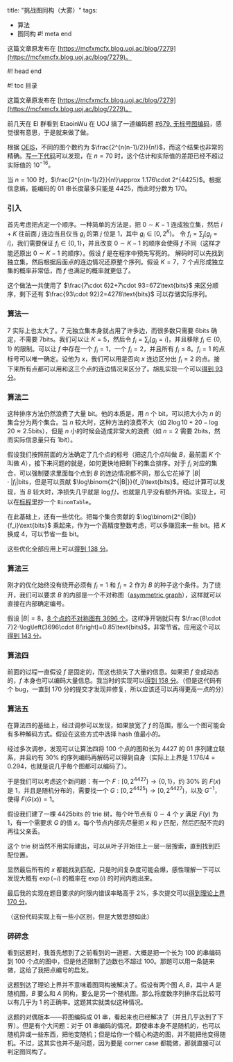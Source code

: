 title: "挑战图同构（大雾）"
tags:
  - 算法
  - 图同构
#! meta end

这篇文章原发布在 [https://mcfxmcfx.blog.uoj.ac/blog/7279](https://mcfxmcfx.blog.uoj.ac/blog/7279)。

#! head end

#! toc 目录

这篇文章原发布在 [https://mcfxmcfx.blog.uoj.ac/blog/7279](https://mcfxmcfx.blog.uoj.ac/blog/7279)。

前几天在 EI 群看到 EtaoinWu 在 UOJ 搞了一道编码题 [#679. 无标号图编码](https://uoj.ac/problem/679)，感觉很有意思，于是就来做了做。

根据 [OEIS](https://oeis.org/A000088)，不同的图个数约为 $\frac{2^{n(n-1)/2}}{n!}$，而这个结果也非常的精确。[写一下代码](https://paste.ubuntu.com/p/7kH5nqrXky/)可以发现，在 $n=70$ 时，这个估计和实际值的差距已经不超过实际值的 $10^{-16}$。

当 $n=100$ 时，$\frac{2^{n(n-1)/2}}{n!}\approx 1.176\cdot 2^{4425}$。根据信息熵，能编码的 01 串长度最多只能是 4425，而此时分数为 170。

### 引入

首先考虑把点定一个顺序。一种简单的方法是，把 $0\sim K-1$ 连成独立集，然后 $i+K$ 往前面 $j$ 连边当且仅当 $g_i$ 的第 $j$ 位是 1，其中 $g_i\in[0,2^K)$。
令 $f_i=\sum_j [g_j=i]$，我们需要保证 $f_i\in \{0,1\}$，并且改变 $0\sim K-1$ 的顺序会使得 $f$ 不同（这样才能还原出 $0\sim K-1$ 的顺序）。假设 $f$ 是在程序中预先写死的。
解码时可以先找到独立集，然后根据后面点的连边情况还原整个序列。假设 $K=7$，7 个点形成独立集的概率非常低，而 $f$ 也满足的概率就更低了。

这个做法一共使用了 $\frac{7\cdot 6}2+7\cdot 93=672\text{bits}$ 来区分顺序，剩下还有 $\frac{93\cdot 92}2=4278\text{bits}$ 可以存储实际序列。

### 算法一

$7$ 实际上也太大了。$7$ 元独立集本身就占用了许多边，而很多数只需要 6bits 确定，不需要 7bits。我们可以让 $K=5$，然后令 $f_i=\sum_j [g_j=i]$，并且移除 $f_i\in \{0,1\}$ 的限制。可以让 $f$ 中存在一个 $f_i=1$，一个 $f_i=2$，并且所有 $f_i\le 8$。$f_i=1$ 的点标号可以唯一确定。设他为 $x$，我们可以用是否向 $x$ 连边区分出 $f_i=2$ 的点。接下来所有点都可以用和这三个点的连边情况来区分了。胡乱实现一个可以[得到 93 分](https://uoj.ac/submission/500841)。

### 算法二

这种排序方法仍然浪费了大量 bit。他的本质是，用 $n$ 个 bit，可以把大小为 $n$ 的集合分为两个集合。当 $n$ 较大时，这种方法的浪费不大（如 $2\log 10+20-\log 20\approx 2.5\text{bits}$），但是 $n$ 小的时候会造成非常大的浪费（如 $n=2$ 需要 2bits，然而实际信息量只有 1bit）。

假设我们按照前面的方法确定了几个点的标号（把这几个点叫做 $B$，最前面 $K$ 个叫做 $A$），接下来问题的就是，如何更快地把剩下的集合排序。对于 $f_i$ 对应的集合，可以强制要求里面每个点到 $B$ 的连边情况都不同，那么它花掉了 $|B|\cdot|f_i|\text{bits}$，但是可以贡献 $\log\binom{2^{|B|}}{f_i}\text{bits}$。经过计算可以发现，当 $B$ 较大时，净损失几乎就是 $\log f_i!$，也就是几乎没有额外开销。实现上，可以在[标程](https://uoj.ac/submission/500820)里抄一个 `BinomTable`。

在此基础上，还有一些优化。把每个集合贡献的 $\log\binom{2^{|B|}}{f_i}\text{bits}$ 乘起来，作为一个高精度整数考虑，可以多赚回来一些 bit。把 $K$ 换成 4，可以节省一些 bit。

这些优化全部应用上可以[得到 138 分](https://uoj.ac/submission/501024)。

### 算法三

刚才的优化始终没有绕开必须有 $f_i=1$ 和 $f_i=2$ 作为 $B$ 的种子这个条件。为了绕开，我们可以要求 $B$ 的内部是一个不对称图（[asymmetric graph](https://en.wikipedia.org/wiki/Asymmetric_graph)），这样就可以直接在内部确定编号。

假设 $|B|=8$，[8 个点的不对称图有 3696 个](https://oeis.org/A003400)。这样净开销就只有 $\frac{8\cdot 7}2-\log\left(3696\cdot 8!\right)=0.85\text{bits}$，非常节省。应用这个可以[得到 143 分](https://uoj.ac/submission/501074)。

### 算法四

前面的过程一直假设 $f$ 是固定的，而这也损失了大量的信息。如果把 $f$ 变成动态的，$f$ 本身也可以编码大量信息。我当时的实现可以[得到 158 分](https://uoj.ac/submission/501098)。（但是这代码有个 bug，一直到 170 分的提交才发现并修复，所以应该还可以再得更高一点的分）

### 算法五

在算法四的基础上，经过调参可以发现，如果放宽了 $f$ 的范围，那么一个图可能会有多种解码方式。假设在这些方式中选择 hash 值最小的。

经过多次调参，发现可以让算法四将 100 个点的图和长为 4427 的 01 序列建立联系，并且约有 30% 的序列编码再解码可以得到自身（实际上上界是 $1.176/4=0.294$，也就是说几乎每个图都可以编码了）。

于是我们可以考虑这个新问题：有一个 $F:[0,2^{4427})\to\{0,1\}$，约 30% 的 $F(x)$ 是 1，并且是随机分布的，需要找一个 $G:[0,2^{4425})\to [0,2^{4427})$，以及 $G^{-1}$，使得 $F(G(x))=1$。

假设我们建了一棵 4425bits 的 trie 树，每个叶节点有 $0\sim 4$ 个 $y$ 满足 $F(y)$ 为 1，有一个需要求 $G$ 的值 $x$。每个节点内部先尽量把 $x$ 和 $y$ 匹配，然后匹配不完的再往父亲丢。

这个 trie 树当然不用实际建出，可以从叶子开始往上一层一层搜索，直到找到匹配位置。

显然最后所有的 $x$ 都能找到匹配，只是时间复杂度可能会爆，感性理解一下可以发现大概有 $\exp(-i)$ 的概率在 $\exp(i)$ 的时间内跑出来。

最后我的实现在题目要求的时限内错误率略高于 2%，多次提交可以[得到理论上界 170 分](https://uoj.ac/submission/501376)。

（这份代码实现上有一些小区别，但是大致思想如此）

### 碎碎念

看到这题时，我首先想到了之前看到的一道题，大概是把一个长为 100 的串编码到 100 个点的图中，但是他还限制了边数也不超过 100。那题可以用一条链来做，这给了我把点编号的启发。

这题到达了理论上界并不意味着图同构被解决了。假设有两个图 $A,B$，其中 $A$ 是随机图，$B$ 要么和 $A$ 同构，要么是另一个随机图。那么将度数序列排序后比较可以有几乎为 1 的正确率。这题其实就类似这种情况。

这题的对偶版本——将图编码成 01 串，看起来也已经解决了（并且几乎达到了下界）。但是有个大问题：对于 01 串编码的情况，即使串本身不是随机的，也可以随机异或一些东西，把他变随机；但是给你一个精心构造的图，并不能把他变得随机。不过，这其实也并不是问题，因为要是 corner case 都能做，那就直接可以判定图同构了。
